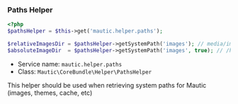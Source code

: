 ### Paths Helper
```php
<?php 
$pathsHelper = $this->get('mautic.helper.paths');

$relativeImagesDir = $pathsHelper->getSystemPath('images'); // media/images
$absoluteImageDir  = $pathsHelper->getSystemPath('images', true); // /home/user/public_html/media/images
```

* Service name: `mautic.helper.paths`
* Class: `Mautic\CoreBundle\Helper\PathsHelper`

This helper should be used when retrieving system paths for Mautic (images, themes, cache, etc)

